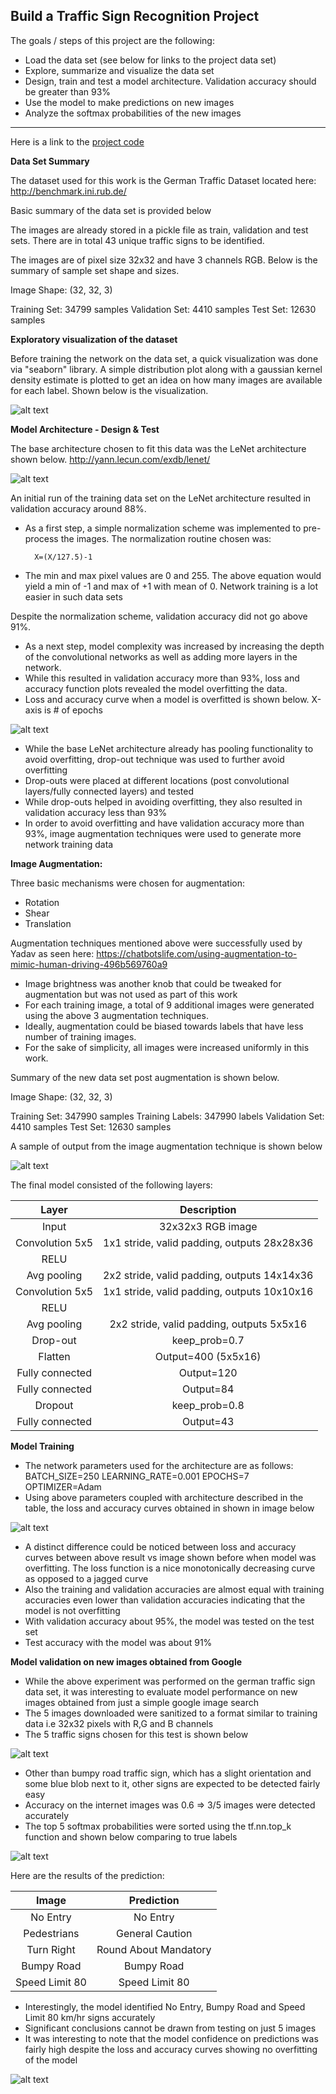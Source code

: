 Build a Traffic Sign Recognition Project
---

The goals / steps of this project are the following:
* Load the data set (see below for links to the project data set)
* Explore, summarize and visualize the data set
* Design, train and test a model architecture. Validation accuracy should be greater than 93%
* Use the model to make predictions on new images
* Analyze the softmax probabilities of the new images



[//]: # (Image References)

[image1]: ./examples/TrainDataVisualization.png "Visualization"
[image2]: ./examples/lenet.png "LeNet Architecture"
[image3]: ./examples/TrainVal_LossAccuracy.PNG "Training & Validation Loss/Accuracy"
[image4]: ./examples/Augmentation.PNG "Augmentation Output"
[image5]: ./examples/TrainVal_LossAccuracy2.png "Training & Validation Loss/Accuracy Final"
[image6]: ./examples/InternetImages.PNG "Traffic Signs from Google Image Search"
[image7]: ./examples/SoftmaxPlot.PNG "SoftmaxPlot"
[image8]: ./examples/Probabilities_Labels.PNG "Probabilities"

---

Here is a link to the [project code](https://github.com/mulshankar/TrafficSignClassifier_Sankar/blob/master/TrafficSignClassifier_Sankar_Rev2.ipynb)

**Data Set Summary**

The dataset used for this work is the German Traffic Dataset located here: http://benchmark.ini.rub.de/

Basic summary of the data set is provided below

The images are already stored in a pickle file as train, validation and test sets. There are in total 43 unique traffic signs to be identified.

The images are of pixel size 32x32 and have 3 channels RGB. Below is the summary of sample set shape and sizes. 

Image Shape: (32, 32, 3)

Training Set:   34799 samples
Validation Set: 4410 samples
Test Set:       12630 samples

**Exploratory visualization of the dataset**

Before training the network on the data set, a quick visualization was done via "seaborn" library. A simple distribution plot along with a gaussian kernel density estimate is plotted to get an idea on how many images are available for each label. Shown below is the visualization. 

![alt text][image1]

**Model Architecture - Design & Test**

The base architecture chosen to fit this data was the LeNet architecture shown below. http://yann.lecun.com/exdb/lenet/

![alt text][image2]

An initial run of the training data set on the LeNet architecture resulted in validation accuracy around 88%. 

- As a first step, a simple normalization scheme was implemented to pre-process the images. The normalization routine chosen was:

		X=(X/127.5)-1

- The min and max pixel values are 0 and 255. The above equation would yield a min of -1 and max of +1 with mean of 0. Network training is a lot easier in such data sets

Despite the normalization scheme, validation accuracy did not go above 91%. 

- As a next step, model complexity was increased by increasing the depth of the convolutional networks as well as adding more layers in the network. 
- While this resulted in validation accuracy more than 93%, loss and accuracy function plots revealed the model overfitting the data.
- Loss and accuracy curve when a model is overfitted is shown below. X-axis is # of epochs

![alt text][image3]

- While the base LeNet architecture already has pooling functionality to avoid overfitting, drop-out technique was used to further avoid overfitting
- Drop-outs were placed at different locations (post convolutional layers/fully connected layers) and tested
- While drop-outs helped in avoiding overfitting, they also resulted in validation accuracy less than 93%
- In order to avoid overfitting and have validation accuracy more than 93%, image augmentation techniques were used to generate more network training data

**Image Augmentation:**

Three basic mechanisms were chosen for augmentation:

- Rotation
- Shear
- Translation 

Augmentation techniques mentioned above were successfully used by Yadav as seen here: https://chatbotslife.com/using-augmentation-to-mimic-human-driving-496b569760a9

- Image brightness was another knob that could be tweaked for augmentation but was not used as part of this work
- For each training image, a total of 9 additional images were generated using the above 3 augmentation techniques.
- Ideally, augmentation could be biased towards labels that have less number of training images.
- For the sake of simplicity, all images were increased uniformly in this work. 

Summary of the new data set post augmentation is shown below.

Image Shape: (32, 32, 3)

Training Set:   347990 samples
Training Labels:   347990 labels
Validation Set: 4410 samples
Test Set:       12630 samples

A sample of output from the image augmentation technique is shown below

![alt text][image4]


The final model consisted of the following layers:

| Layer         		|     Description	        					| 
|:---------------------:|:---------------------------------------------:| 
| Input         		| 32x32x3 RGB image   							| 
| Convolution 5x5     	| 1x1 stride, valid padding, outputs 28x28x36 	|
| RELU					|												|
| Avg pooling	      	| 2x2 stride, valid padding, outputs 14x14x36	|
| Convolution 5x5	    | 1x1 stride, valid padding, outputs 10x10x16	|
| RELU					|												|
| Avg pooling	      	| 2x2 stride, valid padding, outputs 5x5x16		|
| Drop-out		      	| keep_prob=0.7									| 
| Flatten				| Output=400 (5x5x16)							|
| Fully connected		| Output=120  									|
| Fully connected		| Output=84  									|
| Dropout				| keep_prob=0.8  								|
| Fully connected		| Output=43  									|

**Model Training** 

- The network parameters used for the architecture are as follows:
	BATCH_SIZE=250
	LEARNING_RATE=0.001
	EPOCHS=7
	OPTIMIZER=Adam
- Using above parameters coupled with architecture described in the table, the loss and accuracy curves obtained in shown in image below

![alt text][image5]

- A distinct difference could be noticed between loss and accuracy curves between above result vs image shown before when model was overfitting. The loss function is a nice monotonically decreasing curve as opposed to a jagged curve
- Also the training and validation accuracies are almost equal with training accuracies even lower than validation accuracies indicating that the model is not overfitting
- With validation accuracy about 95%, the model was tested on the test set
- Test accuracy with the model was about 91%

**Model validation on new images obtained from Google**

- While the above experiment was performed on the german traffic sign data set, it was interesting to evaluate model performance on new images obtained from just a simple google image search
- The 5 images downloaded were sanitized to a format similar to training data i.e 32x32 pixels with R,G and B channels
- The 5 traffic signs chosen for this test is shown below

![alt text][image6]

- Other than bumpy road traffic sign, which has a slight orientation and some blue blob next to it, other signs are expected to be detected fairly easy 
- Accuracy on the internet images was 0.6 => 3/5 images were detected accurately
- The top 5 softmax probabilities were sorted using the tf.nn.top_k function and shown below comparing to true labels

![alt text][image8]

Here are the results of the prediction:

| Image			        |     Prediction	        					| 
|:---------------------:|:---------------------------------------------:| 
| No Entry      		| No Entry   									| 
| Pedestrians  			| General Caution								|
| Turn Right			| Round About Mandatory							|
| Bumpy Road      		| Bumpy Road					 				|
| Speed Limit 80		| Speed Limit 80      							|


- Interestingly, the model identified No Entry, Bumpy Road and Speed Limit 80 km/hr signs accurately
- Significant conclusions cannot be drawn from testing on just 5 images
- It was interesting to note that the model confidence on predictions was fairly high despite the loss and accuracy curves showing no overfitting of the model

![alt text][image7]


